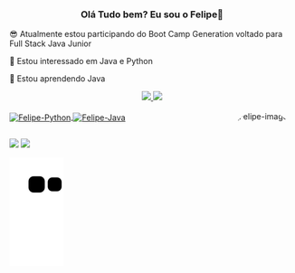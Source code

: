 <h3 align="center">Olá Tudo bem? Eu sou o Felipe</i></a>🐺</h3>
  
😎 Atualmente estou participando do Boot Camp Generation voltado para Full Stack Java Junior

👀 Estou interessado em Java e Python

🌱 Estou aprendendo Java


<div align="center">
  <a href="https://github.com/FelipeJobs">
  <img height="150em" src="https://github-readme-stats.vercel.app/api?username=FelipeJobs&show_icons=true&theme=merko&include_all_commits=true&count_private=true"/>
  <img height="150em" src="https://github-readme-stats.vercel.app/api/top-langs/?username=FelipeJobs&layout=compact&langs_count=7&theme=merko"/>
    
   </div>
<div style="display: inline_block"><br>
  <img align="center" alt="Felipe-Python" height="70" width="80" src="https://cdn.jsdelivr.net/gh/devicons/devicon/icons/python/python-original-wordmark.svg" />
  <img align="center" alt="Felipe-Java" height="70" width="80" src= "https://cdn.jsdelivr.net/gh/devicons/devicon/icons/java/java-original-wordmark.svg" />
  <img align="right" alt="Felipe-imagem" height="200" style="border-radius:50px;" src=https://pa1.narvii.com/7052/de61a25c9f13fdae1d5ac2ebcddf6947d7731602r1-800-600_hq.gif
</div>

   
  ##
 
<div> 
    <a href = "felipecaluxx@gmail.com"><img src="https://img.shields.io/badge/-Gmail-%23333?style=for-the-badge&logo=gmail&logoColor=white" target="_blank"></a>
  <a href="https://www.linkedin.com/in/lipe-santos/" target="_blank"><img src="https://img.shields.io/badge/-LinkedIn-%230077B5?style=for-the-badge&logo=linkedin&logoColor=white" target="_blank"></a> 
 
  ![Snake animation](https://github.com/Felipejobs/FelipeJobs/blob/output/github-contribution-grid-snake.svg)
 
</div>
